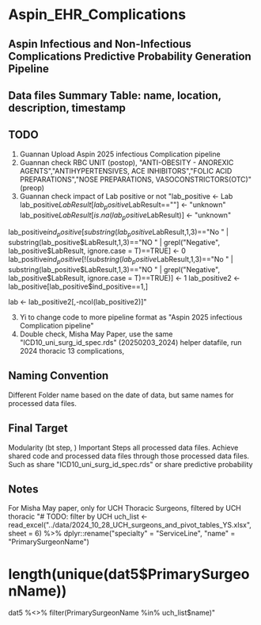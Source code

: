 # Aspin_EHR_Complications

## Aspin Infectious and Non-Infectious Complications Predictive Probability Generation Pipeline

## Data files Summary Table: name, location, description, timestamp  

## TODO
1. Guannan Upload Aspin 2025 infectious Complication pipeline
2. Guannan check RBC UNIT (postop), "ANTI-OBESITY - ANOREXIC AGENTS","ANTIHYPERTENSIVES, ACE INHIBITORS","FOLIC ACID PREPARATIONS","NOSE PREPARATIONS, VASOCONSTRICTORS(OTC)" (preop)
3. Guannan check impact of Lab positive or not "lab_positive <- Lab
lab_positive$LabResult[lab_positive$LabResult==""] <- "unknown"
lab_positive$LabResult[is.na(lab_positive$LabResult)] <- "unknown"

lab_positive$ind_positive[substring(lab_positive$LabResult,1,3)=="No " | substring(lab_positive$LabResult,1,3)=="NO " | grepl("Negative", lab_positive$LabResult, ignore.case = T)==TRUE] <- 0
lab_positive$ind_positive[!(substring(lab_positive$LabResult,1,3)=="No " | substring(lab_positive$LabResult,1,3)=="NO " | grepl("Negative", lab_positive$LabResult, ignore.case = T)==TRUE)] <- 1
lab_positive2 <- lab_positive[lab_positive$ind_positive==1,]


lab <- lab_positive2[,-ncol(lab_positive2)]"    

3. Yi to change code to more pipeline format as "Aspin 2025 infectious Complication pipeline"  
4. Double check, Misha May Paper, use the same "ICD10_uni_surg_id_spec.rds" (20250203_2024) helper datafile, run 2024 thoracic 13 complications, 

## Naming Convention 

Different Folder name based on the date of data, but same names for processed data files. 

## Final Target 
Modularity (bt step, )
Important Steps all processed data files. 
Achieve shared code and processed data files through those processed data files. Such as share "ICD10_uni_surg_id_spec.rds" or share predictive probability 


## Notes
For Misha May paper, only for UCH Thoracic Surgeons, filtered by UCH thoracic "# TODO: filter by UCH 
uch_list <- read_excel("../data/2024_10_28_UCH_surgeons_and_pivot_tables_YS.xlsx", 
                       sheet = 6) %>%
  dplyr::rename("specialty" = "ServiceLine",
                "name" = "PrimarySurgeonName")

# length(unique(dat5$PrimarySurgeonName))

dat5 %<>% filter(PrimarySurgeonName %in% uch_list$name)"
